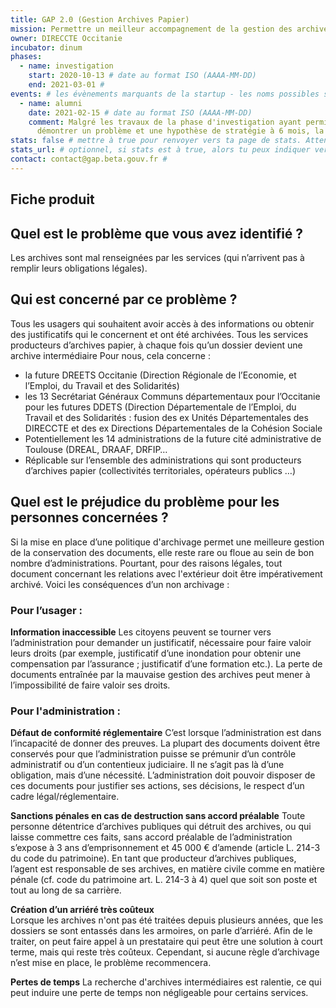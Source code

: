 ```yaml
---
title: GAP 2.0 (Gestion Archives Papier)
mission: Permettre un meilleur accompagnement de la gestion des archives papier 
owner: DIRECCTE Occitanie 
incubator: dinum 
phases: 
  - name: investigation
    start: 2020-10-13 # date au format ISO (AAAA-MM-DD)
    end: 2021-03-01 # 
events: # les évènements marquants de la startup - les noms possibles sont définies dans /content/_events/
  - name: alumni
    date: 2021-02-15 # date au format ISO (AAAA-MM-DD)
    comment: Malgré les travaux de la phase d'investigation ayant permis de
      démontrer un problème et une hypothèse de stratégie à 6 mois, la poursuite des travaux n'a pu être financée et sponsorisée. 
stats: false # mettre à true pour renvoyer vers ta page de stats. Attention, elle doit se trouver sur [url du site]/stats !
stats_url: # optionnel, si stats est à true, alors tu peux indiquer vers quelle URL pointer vers tes stats.
contact: contact@gap.beta.gouv.fr # 
---
```


## Fiche produit

## Quel est le problème que vous avez identifié ?

Les archives sont mal renseignées par les services (qui n’arrivent pas à remplir leurs obligations légales).

## Qui est concerné par ce problème ?

Tous les usagers qui souhaitent avoir accès à des informations ou obtenir des justificatifs qui le concernent et ont été archivées. 
Tous les services producteurs d’archives papier, à chaque fois qu’un dossier devient une archive intermédiaire
Pour nous, cela concerne : 
- la future DREETS Occitanie (Direction Régionale de l’Economie, et l’Emploi, du Travail et des Solidarités)
- les 13 Secrétariat Généraux Communs départementaux pour l’Occitanie pour les futures DDETS (Direction Départementale de l’Emploi, du Travail et des Solidarités : fusion des ex Unités Départementales des DIRECCTE et des ex Directions Départementales de la Cohésion Sociale
- Potentiellement les 14 administrations de la future cité administrative de Toulouse (DREAL, DRAAF, DRFIP…
- Réplicable sur l’ensemble des administrations qui sont producteurs d’archives papier (collectivités territoriales, opérateurs publics …)

## Quel est le préjudice du problème pour les personnes concernées ?

Si la mise en place d’une politique d'archivage permet une meilleure gestion de la conservation des documents, elle reste rare ou floue au sein de bon nombre d’administrations. Pourtant, pour des raisons légales, tout document concernant les relations avec l'extérieur doit être impérativement archivé. Voici les conséquences d’un non archivage :

### Pour l’usager  : 

**Information inaccessible**
Les citoyens peuvent se tourner vers l’administration pour demander un justificatif, nécessaire pour faire valoir leurs droits (par exemple, justificatif d’une inondation pour obtenir une compensation par l’assurance ; justificatif d’une formation etc.). La perte de documents entraînée par la mauvaise gestion des archives peut mener à l’impossibilité de faire valoir ses droits. 

### Pour l'administration :

**Défaut de conformité réglementaire** 
C’est lorsque l’administration est dans l’incapacité de  donner des preuves.
La plupart des documents doivent être conservés pour que l’administration puisse se prémunir d’un contrôle administratif ou d’un contentieux judiciaire. Il ne s’agit pas là d’une obligation, mais d’une nécessité. L’administration doit pouvoir disposer de ces documents pour justifier ses actions, ses décisions, le respect d’un cadre légal/réglementaire. 

**Sanctions pénales en cas de destruction sans accord préalable**
Toute personne détentrice d’archives publiques qui détruit des archives, ou qui laisse commettre ces faits, sans accord préalable de l’administration s’expose à 3 ans d’emprisonnement et 45 000 € d’amende (article L. 214-3 du code du patrimoine). En tant que producteur d’archives publiques, l’agent est responsable de ses archives, en matière civile comme en matière pénale (cf. code du patrimoine art. L. 214-3 à 4) quel que soit son poste et tout au long de sa carrière.

**Création d’un arriéré très coûteux**  
Lorsque les archives n'ont pas été traitées depuis plusieurs années, que les dossiers se sont entassés dans les armoires, on parle d’arriéré. Afin de le traiter, on peut faire appel à un prestataire qui peut être une solution à court terme, mais qui reste très coûteux. Cependant, si aucune règle d’archivage n’est mise en place, le problème recommencera.

**Pertes de temps**
La recherche d'archives intermédiaires est ralentie, ce qui peut induire une perte de temps non négligeable pour certains services.
